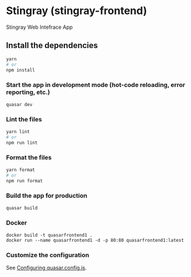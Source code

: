 # Stingray (stingray-frontend)

Stingray Web Intefrace App

## Install the dependencies

```bash
yarn
# or
npm install
```

### Start the app in development mode (hot-code reloading, error reporting, etc.)

```bash
quasar dev
```

### Lint the files

```bash
yarn lint
# or
npm run lint
```

### Format the files

```bash
yarn format
# or
npm run format
```

### Build the app for production

```bash
quasar build
```

### Docker 

```
docker build -t quasarfrontend1 .
docker run --name quasarfrontend1 -d -p 80:80 quasarfrontend1:latest
```

### Customize the configuration

See [Configuring quasar.config.js](https://v2.quasar.dev/quasar-cli-vite/quasar-config-js).
